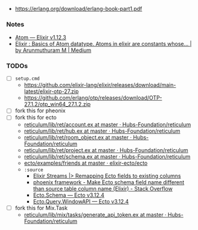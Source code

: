 - https://erlang.org/download/erlang-book-part1.pdf

### Notes
- [Atom — Elixir v1.12.3](https://hexdocs.pm/elixir/1.12/Atom.html)
- [Elixir : Basics of Atom datatype. Atoms in elixir are constants whose… | by Arunmuthuram M | Medium](https://arunramgt.medium.com/elixir-basics-of-atoms-9ff6c48463d6)

### TODOs
- [ ] `setup.cmd`
  - https://github.com/elixir-lang/elixir/releases/download/main-latest/elixir-otp-27.zip
  - https://github.com/erlang/otp/releases/download/OTP-27.1.2/otp_win64_27.1.2.zip
- [ ] fork this for pheonix
- [ ] fork this for ecto
  - [reticulum/lib/ret/account.ex at master · Hubs-Foundation/reticulum](https://github.com/Hubs-Foundation/reticulum/blob/master/lib/ret/account.ex)
  - [reticulum/lib/ret/hub.ex at master · Hubs-Foundation/reticulum](https://github.com/Hubs-Foundation/reticulum/blob/master/lib/ret/hub.ex)
  - [reticulum/lib/ret/room_object.ex at master · Hubs-Foundation/reticulum](https://github.com/Hubs-Foundation/reticulum/blob/master/lib/ret/room_object.ex)
  - [reticulum/lib/ret/project.ex at master · Hubs-Foundation/reticulum](https://github.com/Hubs-Foundation/reticulum/blob/master/lib/ret/project.ex)
  - [reticulum/lib/ret/schema.ex at master · Hubs-Foundation/reticulum](https://github.com/Hubs-Foundation/reticulum/blob/master/lib/ret/schema.ex)
  - [ecto/examples/friends at master · elixir-ecto/ecto](https://github.com/elixir-ecto/ecto/tree/master/examples/friends)
  - `:source`
    - [Elixir Streams |> Remapping Ecto fields to existing columns](https://www.elixirstreams.com/tips/remapping-ecto-fields?utm_source=elixir-merge)
    - [phoenix framework - Make Ecto schema field name different than source table column name (Elixir) - Stack Overflow](https://stackoverflow.com/questions/36610854/make-ecto-schema-field-name-different-than-source-table-column-name-elixir)
    - [Ecto.Schema — Ecto v3.12.4](https://hexdocs.pm/ecto/Ecto.Schema.html)
    - [Ecto.Query.WindowAPI — Ecto v3.12.4](https://hexdocs.pm/ecto/Ecto.Query.WindowAPI.html)
- [ ] fork this for Mix.Task
  - [reticulum/lib/mix/tasks/generate_api_token.ex at master · Hubs-Foundation/reticulum](https://github.com/Hubs-Foundation/reticulum/blob/master/lib/mix/tasks/generate_api_token.ex)
